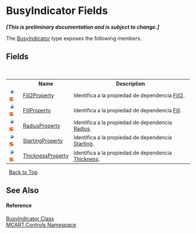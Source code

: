 # BusyIndicator Fields
 _**\[This is preliminary documentation and is subject to change.\]**_

The <a href="15de41d6-b416-ff31-55b6-bcf101bdba2f">BusyIndicator</a> type exposes the following members.


## Fields
&nbsp;<table><tr><th></th><th>Name</th><th>Description</th></tr><tr><td>![Public field](media/pubfield.gif "Public field")![Static member](media/static.gif "Static member")</td><td><a href="84b3aa39-c182-3450-65f1-a2899819c35b">Fill2Property</a></td><td>
Identifica a la propiedad de dependencia <a href="81aec1cf-a17e-ee08-fbd1-c4fe66f9f5ba">Fill2</a>.</td></tr><tr><td>![Public field](media/pubfield.gif "Public field")![Static member](media/static.gif "Static member")</td><td><a href="38b78658-c035-1387-7c10-f6fb03464411">FillProperty</a></td><td>
Identifica a la propiedad de dependencia <a href="eca52c44-3497-6373-395b-76d4fe513e30">Fill</a>.</td></tr><tr><td>![Public field](media/pubfield.gif "Public field")![Static member](media/static.gif "Static member")</td><td><a href="2daac6a4-a619-fd2f-4a1e-c60a0cb5f773">RadiusProperty</a></td><td>
Identifica a la propiedad de dependencia <a href="f1dd035a-26d6-d02f-2a64-c015e6f17947">Radius</a>.</td></tr><tr><td>![Public field](media/pubfield.gif "Public field")![Static member](media/static.gif "Static member")</td><td><a href="df1572a9-929e-47af-dc21-069157b9c888">StartingProperty</a></td><td>
Identifica a la propiedad de dependencia <a href="d9fbb218-a08d-e0bf-d6f0-e90d43b5c160">Starting</a>.</td></tr><tr><td>![Public field](media/pubfield.gif "Public field")![Static member](media/static.gif "Static member")</td><td><a href="37a1b989-e29e-d642-5817-94920abbaf5a">ThicknessProperty</a></td><td>
Identifica a la propiedad de dependencia <a href="f715b21c-e856-5cf3-0acc-29edf77f64b5">Thickness</a>.</td></tr></table>&nbsp;
<a href="#busyindicator-fields">Back to Top</a>

## See Also


#### Reference
<a href="15de41d6-b416-ff31-55b6-bcf101bdba2f">BusyIndicator Class</a><br /><a href="1c9d7a8e-81d4-838a-f87d-7379b253b6ce">MCART.Controls Namespace</a><br />